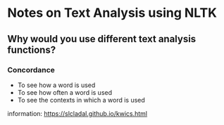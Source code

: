 # Notes on Text Analysis using NLTK
 ## Why would you use different text analysis functions?
### Concordance 
- To see how a word is used
- To see how often a word is used
- To see the contexts in which a word is used

information: https://slcladal.github.io/kwics.html
